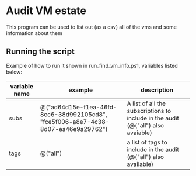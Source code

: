 # Audit VM estate

This program can be used to list out (as a csv) all of the vms and some information about them

## Running the script
Example of how to run it shown in run_find_vm_info.ps1, variables listed below:

| variable name | example | description |
|---------------|---------|-------------|
| subs | @("ad64d15e-f1ea-46fd-8cc6-38d992105cd8", "fce5f006-a8e7-4c38-8d07-ea46e9a29762") | A list of all the subscriptions to include in the audit (@("all") also avaiable) |
| tags | @("all") | a list of tags to include in the audit (@("all") also available) |
